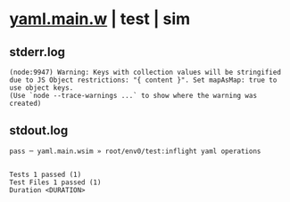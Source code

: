 # [yaml.main.w](../../../../../../examples/tests/sdk_tests/fs/yaml.main.w) | test | sim

## stderr.log
```log
(node:9947) Warning: Keys with collection values will be stringified due to JS Object restrictions: "{ content }". Set mapAsMap: true to use object keys.
(Use `node --trace-warnings ...` to show where the warning was created)
```

## stdout.log
```log
pass ─ yaml.main.wsim » root/env0/test:inflight yaml operations
 
 
Tests 1 passed (1)
Test Files 1 passed (1)
Duration <DURATION>
```

